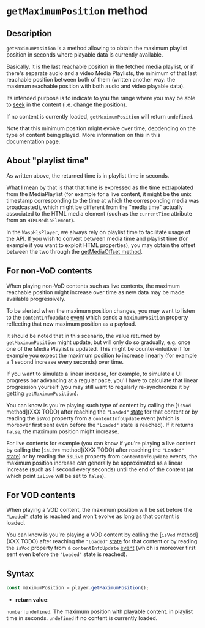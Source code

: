 # `getMaximumPosition` method

## Description

`getMaximumPosition` is a method allowing to obtain the maximum playlist
position in seconds where playable data is currently available.

Basically, it is the last reachable position in the fetched media playlist, or
if there's separate audio and a video Media Playlists, the minimum of that last
reachable position between both of them (written another way: the maximum
reachable position with both audio and video playable data).

Its intended purpose is to indicate to you the range where you may be able to
[seek](./seek.md) in the content (i.e. change the position).

If no content is currently loaded, `getMaximumPosition` will return `undefined`.

Note that this minimum position might evolve over time, depdending on the type
of content being played. More information on this in this documentation page.

## About "playlist time"

As written above, the returned time is in playlist time in seconds.

What I mean by that is that that time is expressed as the time extrapolated
from the MediaPlaylist (for example for a live content, it might be the unix
timestamp corresponding to the time at which the corresponding media was
broadcasted), which might be different from the "media time" actually associated
to the HTML media element (such as the `currentTime` attribute from an
`HTMLMediaElement`).

In the `WaspHlsPlayer`, we always rely on playlist time to facilitate usage of
the API.
If you wish to convert between media time and playlist time (for example if you
want to exploit HTML properties), you may obtain the offset between the two
through the [getMediaOffset method](./getMediaOffset.md).

## For non-VoD contents

When playing non-VoD contents such as live contents, the maximum reachable
position might increase over time as new data may be made available
progressively.

To be alerted when the maximum position changes, you may want to listen to the
`contentInfoUpdate` [event](../Player_Events.md) which sends a `maximumPosition`
property reflecting that new maximum position as a payload.

It should be noted that in this scenario, the value returned by
`getMaximumPosition` might update, but will only do so gradually, e.g. once one
of the Media Playlist is updated.
This might be counter-intuitive if for example you expect the maximum position
to increase linearly (for example a 1 second increase every seconds) over time.

If you want to simulate a linear increase, for example, to simulate a UI
progress bar advancing at a regular pace, you'll have to calculate that linear
progression yourself (you may still want to regularly re-synchronize it by
getting `getMaximumPosition`).

You can know is you're playing such type of content by calling the [`isVod`
method](XXX TODO) after reaching the `"Loaded"` [state](../Basic_Methods/getPlayerState.md)
for that content or by reading the `isVod` property from a `contentInfoUpdate`
event (which is moreover first sent even before the `"Loaded"` state is
reached).
If it returns `false`, the maximum position might increase.

For live contents for example (you can know if you're playing a live content by
calling the [`isLive` method](XXX TODO) after reaching the `"Loaded"`
[state](../Basic_Methods/getPlayerState.md)) or by reading the `isLive` property
from `ContentInfoUpdate` events, the maximum position increase can generally be
approximated as a linear increase (such as 1 second every seconds) until the end
of the content (at which point `isLive` will be set to `false`).

## For VOD contents

When playing a VOD content, the maximum position will be set before the
[`"Loaded"` state](../Basic_Methods/getPlayerState.md) is reached and won't
evolve as long as that content is loaded.

You can know is you're playing a VOD content by calling the [`isVod`
method](XXX TODO) after reaching the `"Loaded"` [state](../Basic_Methods/getPlayerState.md)
for that content or by reading the `isVod` property from a `contentInfoUpdate`
[event](../Player_Events.md) (which is moreover first sent even before the
`"Loaded"` state is reached).

## Syntax

```js
const maximumPosition = player.getMaximumPosition();
```

- **return value**:

`number|undefined`: The maximum position with playable content. in playlist time
in seconds. `undefined` if no content is currently loaded.
